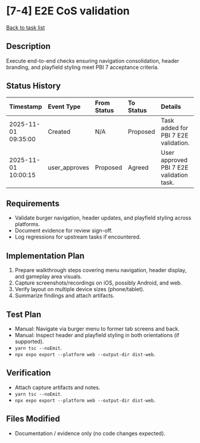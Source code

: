 # [7-4] E2E CoS validation

[Back to task list](../tasks.md)

## Description
Execute end-to-end checks ensuring navigation consolidation, header branding, and playfield styling meet PBI 7 acceptance criteria.

## Status History
| Timestamp | Event Type | From Status | To Status | Details | User |
| :-- | :-- | :-- | :-- | :-- | :-- |
| 2025-11-01 09:35:00 | Created | N/A | Proposed | Task added for PBI 7 E2E validation. | ai_agent |
| 2025-11-01 10:00:15 | user_approves | Proposed | Agreed | User approved PBI 7 E2E validation task. | user |

## Requirements
- Validate burger navigation, header updates, and playfield styling across platforms.
- Document evidence for review sign-off.
- Log regressions for upstream tasks if encountered.

## Implementation Plan
1. Prepare walkthrough steps covering menu navigation, header display, and gameplay area visuals.
2. Capture screenshots/recordings on iOS, possibly Android, and web.
3. Verify layout on multiple device sizes (phone/tablet).
4. Summarize findings and attach artifacts.

## Test Plan
- Manual: Navigate via burger menu to former tab screens and back.
- Manual: Inspect header and playfield styling in both orientations (if supported).
- `yarn tsc --noEmit`.
- `npx expo export --platform web --output-dir dist-web`.

## Verification
- Attach capture artifacts and notes.
- `yarn tsc --noEmit`.
- `npx expo export --platform web --output-dir dist-web`.

## Files Modified
- Documentation / evidence only (no code changes expected).

